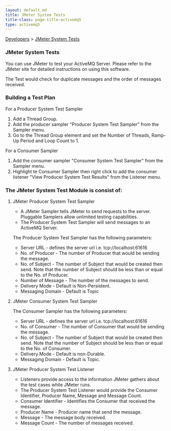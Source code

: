 ```yaml
---
layout: default_md
title: JMeter System Tests 
title-class: page-title-activemq5
type: activemq5
---
```


[Developers](developers) > [JMeter System Tests](jmeter-system-tests)


### JMeter System Tests

You can use JMeter to test your ActiveMQ Server. Please refer to the JMeter site for detailed instructions on using this software.  

The Test would check for duplicate messages and the order of messages received.

### Building a Test Plan

For a Producer System Test Sampler  
1. Add a Thread Group.  
2. Add the producer sampler "Producer System Test Sampler" from the Sampler menu.  
3. Go to the Thread Group element and set the Number of Threads, Ramp-Up Period and Loop Count to 1.

For a Consumer Sampler  
1. Add the consumer sampler "Consumer System Test Sampler" from the Sampler menu.  
2. Highlight te Consumer Sampler then right click to add the consumer listener "View Producer System Test Results" from the Listener menu.

### The JMeter System Test Module is consist of:

1. JMeter Producer System Test Sampler

    *   A JMeter Sampler tells JMeter to send requests to the server. Pluggable Samplers allow unlimited testing capabilities.
    *   The Producer System Test Sampler will send messages to an ActiveMQ Server.
    
    The Producer System Test Sampler has the following parameters:
    
    *   Server URL - defines the server url i.e. tcp://localhost:61616
    *   No. of Producer - The number of Producer that would be sending the message.
    *   No. of Subject - The number of Subject that would be created then send. Note that the number of Subject should be less than or equal to the No. of Producer.
    *   Number of Message - The number of the messages to send.
    *   Delivery Mode - Default is Non-Persistent.
    *   Messaging Domain - Default is Topic

2. JMeter Consumer System Test Sampler

    The Consumer Sampler has the following parameters:
    
    *   Server URL - defines the server url i.e. tcp://localhost:61616
    *   No. of Consumer - The number of Consumer that would be sending the message.
    *   No. of Subject - The number of Subject that would be created then send. Note that the number of Subject should be less than or equal to the No. of Consumer.
    *   Delivery Mode - Default is non-Durable.
    *   Messaging Domain - Default is Topic.

3. JMeter Producer System Test Listener

    *   Listeners provide access to the information JMeter gathers about the test cases while JMeter runs.
    *   The Producer System Test Listener would provide the Consumer Identifier, Producer Name, Message and Message Count.    
    *   Consumer Identifier - Identifies the Consumer that received the message.
    *   Producer Name - Producer name that send the message.
    *   Message - The message body received.
    *   Message Count - The number of messages received.

